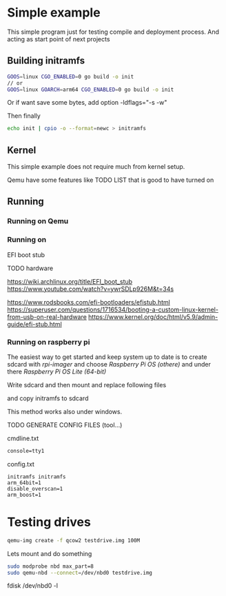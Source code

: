 # Simple example 

This simple program just for testing compile and deployment process.
And acting as start point of next projects

## Building initramfs

~~~ sh
GOOS=linux CGO_ENABLED=0 go build -o init
// or
GOOS=linux GOARCH=arm64 CGO_ENABLED=0 go build -o init
~~~

Or if want save some bytes, add option -ldflags="-s -w" 

Then finally 
~~~ sh
echo init | cpio -o --format=newc > initramfs
~~~

## Kernel

This simple example does not require much from kernel setup.

Qemu have some features like TODO LIST that is good to have turned on

## Running

### Running on Qemu


### Running on 

EFI boot stub

TODO hardware

https://wiki.archlinux.org/title/EFI_boot_stub
https://www.youtube.com/watch?v=ywrSDLp926M&t=34s

https://www.rodsbooks.com/efi-bootloaders/efistub.html
https://superuser.com/questions/1716534/booting-a-custom-linux-kernel-from-usb-on-real-hardware
https://www.kernel.org/doc/html/v5.9/admin-guide/efi-stub.html

### Running on raspberry pi

The easiest way to get started and keep system up to date is to create sdcard  with *rpi-imager* and choose 
*Raspberry Pi OS (othere)* and under there *Raspberry Pi OS Lite (64-bit)*

Write sdcard and then mount and replace following files

and copy initramfs to sdcard

This method works also under windows.

TODO GENERATE CONFIG FILES (tool...)

cmdline.txt
~~~ txt
console=tty1
~~~
config.txt
~~~
initramfs initramfs
arm_64bit=1
disable_overscan=1
arm_boost=1
~~~


# Testing drives

~~~sh
qemu-img create -f qcow2 testdrive.img 100M
~~~

Lets mount and do something
~~~sh
sudo modprobe nbd max_part=8
sudo qemu-nbd --connect=/dev/nbd0 testdrive.img
~~~
fdisk /dev/nbd0 -l

